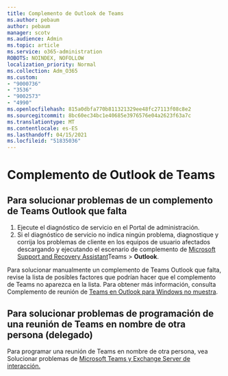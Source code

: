 ```yaml
---
title: Complemento de Outlook de Teams
ms.author: pebaum
author: pebaum
manager: scotv
ms.audience: Admin
ms.topic: article
ms.service: o365-administration
ROBOTS: NOINDEX, NOFOLLOW
localization_priority: Normal
ms.collection: Adm_O365
ms.custom:
- "9000736"
- "3536"
- "9002573"
- "4990"
ms.openlocfilehash: 815a0dbfa770b811321329ee48fc27113f08c8e2
ms.sourcegitcommit: 8bc60ec34bc1e40685e3976576e04a2623f63a7c
ms.translationtype: MT
ms.contentlocale: es-ES
ms.lasthandoff: 04/15/2021
ms.locfileid: "51835036"
---
```

# <a name="teams-outlook-add-in"></a>Complemento de Outlook de Teams

## <a name="to-troubleshoot-a-missing-teams-outlook-add-in"></a>Para solucionar problemas de un complemento de Teams Outlook que falta

1. Ejecute el diagnóstico de servicio en el Portal de administración. 
2. Si el diagnóstico de servicio no indica ningún problema, diagnostique y corrija los problemas de cliente en los equipos de usuario afectados descargando y ejecutando el escenario de complemento de [Microsoft Support and Recovery Assistant](https://aka.ms/SaRA-TeamsAddInScenario)Teams  >  **Outlook**.

Para solucionar manualmente un complemento de Teams Outlook que falta, revise la lista de posibles factores que podrían hacer que el complemento de Teams no aparezca en la lista. Para obtener más información, consulta Complemento de reunión de [Teams en Outlook para Windows no muestra](https://docs.microsoft.com/microsoftteams/teams-add-in-for-outlook#teams-meeting-add-in-in-outlook-for-windows-does-not-show).

## <a name="to-troubleshoot-scheduling-a-teams-meeting-on-behalf-of-someone-else-delegate"></a>Para solucionar problemas de programación de una reunión de Teams en nombre de otra persona (delegado)

Para programar una reunión de Teams en nombre de otra persona, vea Solucionar problemas de [Microsoft Teams y Exchange Server de interacción.](https://docs.microsoft.com/microsoftteams/troubleshoot/known-issues/teams-exchange-interaction-issue)
